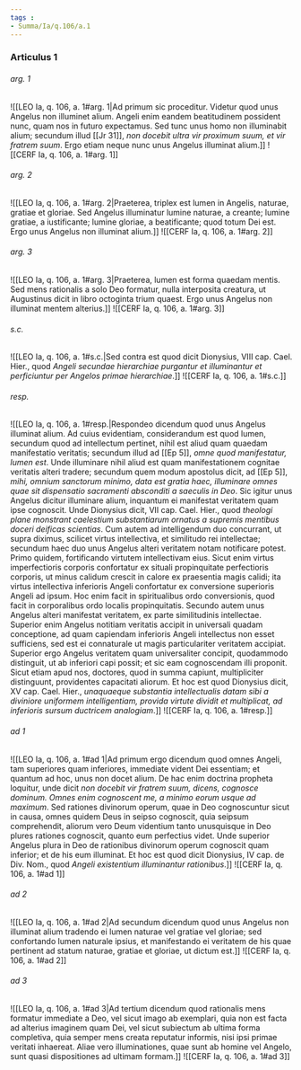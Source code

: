 ```yaml
---
tags : 
- Summa/Ia/q.106/a.1
---
```


### Articulus 1

###### arg. 1
![[LEO Ia, q. 106, a. 1#arg. 1|Ad primum sic proceditur. Videtur quod unus Angelus non illuminet alium. Angeli enim eandem beatitudinem possident nunc, quam nos in futuro expectamus. Sed tunc unus homo non illuminabit alium; secundum illud [[Jr 31]], *non docebit ultra vir proximum suum, et vir fratrem suum*. Ergo etiam neque nunc unus Angelus illuminat alium.]]
![[CERF Ia, q. 106, a. 1#arg. 1]]

###### arg. 2
![[LEO Ia, q. 106, a. 1#arg. 2|Praeterea, triplex est lumen in Angelis, naturae, gratiae et gloriae. Sed Angelus illuminatur lumine naturae, a creante; lumine gratiae, a iustificante; lumine gloriae, a beatificante; quod totum Dei est. Ergo unus Angelus non illuminat alium.]]
![[CERF Ia, q. 106, a. 1#arg. 2]]

###### arg. 3
![[LEO Ia, q. 106, a. 1#arg. 3|Praeterea, lumen est forma quaedam mentis. Sed mens rationalis a solo Deo formatur, nulla interposita creatura, ut Augustinus dicit in libro octoginta trium quaest. Ergo unus Angelus non illuminat mentem alterius.]]
![[CERF Ia, q. 106, a. 1#arg. 3]]

###### s.c.
![[LEO Ia, q. 106, a. 1#s.c.|Sed contra est quod dicit Dionysius, VIII cap. Cael. Hier., quod *Angeli secundae hierarchiae purgantur et illuminantur et perficiuntur per Angelos primae hierarchiae*.]]
![[CERF Ia, q. 106, a. 1#s.c.]]

###### resp.
![[LEO Ia, q. 106, a. 1#resp.|Respondeo dicendum quod unus Angelus illuminat alium. Ad cuius evidentiam, considerandum est quod lumen, secundum quod ad intellectum pertinet, nihil est aliud quam quaedam manifestatio veritatis; secundum illud ad [[Ep 5]], *omne quod manifestatur, lumen est*. Unde illuminare nihil aliud est quam manifestationem cognitae veritatis alteri tradere; secundum quem modum apostolus dicit, ad [[Ep 5]], *mihi, omnium sanctorum minimo, data est gratia haec, illuminare omnes quae sit dispensatio sacramenti absconditi a saeculis in Deo*. Sic igitur unus Angelus dicitur illuminare alium, inquantum ei manifestat veritatem quam ipse cognoscit. Unde Dionysius dicit, VII cap. Cael. Hier., quod *theologi plane monstrant caelestium substantiarum ornatus a supremis mentibus doceri deificas scientias*. Cum autem ad intelligendum duo concurrant, ut supra diximus, scilicet virtus intellectiva, et similitudo rei intellectae; secundum haec duo unus Angelus alteri veritatem notam notificare potest. Primo quidem, fortificando virtutem intellectivam eius. Sicut enim virtus imperfectioris corporis confortatur ex situali propinquitate perfectioris corporis, ut minus calidum crescit in calore ex praesentia magis calidi; ita virtus intellectiva inferioris Angeli confortatur ex conversione superioris Angeli ad ipsum. Hoc enim facit in spiritualibus ordo conversionis, quod facit in corporalibus ordo localis propinquitatis. Secundo autem unus Angelus alteri manifestat veritatem, ex parte similitudinis intellectae. Superior enim Angelus notitiam veritatis accipit in universali quadam conceptione, ad quam capiendam inferioris Angeli intellectus non esset sufficiens, sed est ei connaturale ut magis particulariter veritatem accipiat. Superior ergo Angelus veritatem quam universaliter concipit, quodammodo distinguit, ut ab inferiori capi possit; et sic eam cognoscendam illi proponit. Sicut etiam apud nos, doctores, quod in summa capiunt, multipliciter distinguunt, providentes capacitati aliorum. Et hoc est quod Dionysius dicit, XV cap. Cael. Hier., *unaquaeque substantia intellectualis datam sibi a diviniore uniformem intelligentiam, provida virtute dividit et multiplicat, ad inferioris sursum ductricem analogiam*.]]
![[CERF Ia, q. 106, a. 1#resp.]]

###### ad 1
![[LEO Ia, q. 106, a. 1#ad 1|Ad primum ergo dicendum quod omnes Angeli, tam superiores quam inferiores, immediate vident Dei essentiam; et quantum ad hoc, unus non docet alium. De hac enim doctrina propheta loquitur, unde dicit *non docebit vir fratrem suum, dicens, cognosce dominum. Omnes enim cognoscent me, a minimo eorum usque ad maximum*. Sed rationes divinorum operum, quae in Deo cognoscuntur sicut in causa, omnes quidem Deus in seipso cognoscit, quia seipsum comprehendit, aliorum vero Deum videntium tanto unusquisque in Deo plures rationes cognoscit, quanto eum perfectius videt. Unde superior Angelus plura in Deo de rationibus divinorum operum cognoscit quam inferior; et de his eum illuminat. Et hoc est quod dicit Dionysius, IV cap. de Div. Nom., quod *Angeli existentium illuminantur rationibus*.]]
![[CERF Ia, q. 106, a. 1#ad 1]]

###### ad 2
![[LEO Ia, q. 106, a. 1#ad 2|Ad secundum dicendum quod unus Angelus non illuminat alium tradendo ei lumen naturae vel gratiae vel gloriae; sed confortando lumen naturale ipsius, et manifestando ei veritatem de his quae pertinent ad statum naturae, gratiae et gloriae, ut dictum est.]]
![[CERF Ia, q. 106, a. 1#ad 2]]

###### ad 3
![[LEO Ia, q. 106, a. 1#ad 3|Ad tertium dicendum quod rationalis mens formatur immediate a Deo, vel sicut imago ab exemplari, quia non est facta ad alterius imaginem quam Dei, vel sicut subiectum ab ultima forma completiva, quia semper mens creata reputatur informis, nisi ipsi primae veritati inhaereat. Aliae vero illuminationes, quae sunt ab homine vel Angelo, sunt quasi dispositiones ad ultimam formam.]]
![[CERF Ia, q. 106, a. 1#ad 3]]


